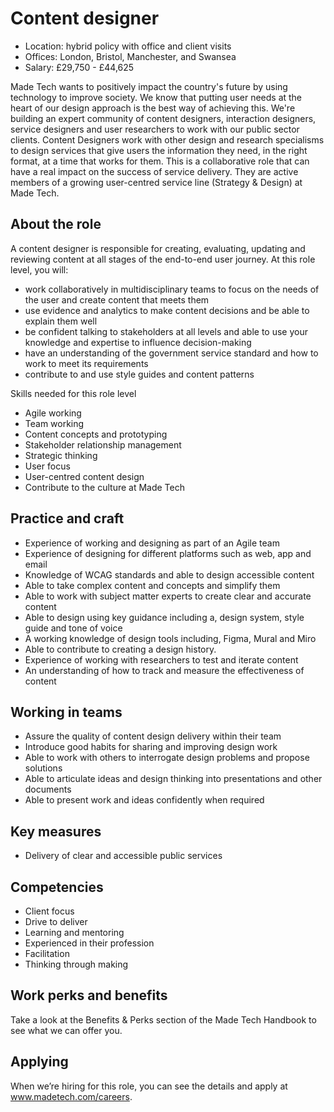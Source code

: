 # Content designer

* Location: hybrid policy with office and client visits
* Offices: London, Bristol, Manchester, and Swansea
* Salary: £29,750 - £44,625

Made Tech wants to positively impact the country's future by using technology to improve society. We know that putting user needs at the heart of our design approach is the best way of achieving this. We're building an expert community of content designers, interaction designers, service designers and user researchers to work with our public sector clients.
Content Designers work with other design and research specialisms to design services that give users the information they need, in the right format, at a time that works for them. This is a collaborative role that can have a real impact on the success of service delivery. They are active members of a growing user-centred service line (Strategy & Design) at Made Tech.

## About the role

A content designer is responsible for creating, evaluating, updating and reviewing content at all stages of the end-to-end user journey.
At this role level, you will:
* work collaboratively in multidisciplinary teams to focus on the needs of the user and create content that meets them
* use evidence and analytics to make content decisions and be able to explain them well
* be confident talking to stakeholders at all levels and able to use your knowledge and expertise to influence decision-making
* have an understanding of the government service standard and how to work to meet its requirements
* contribute to and use style guides and content patterns

Skills needed for this role level
* Agile working
* Team working
* Content concepts and prototyping
* Stakeholder relationship management
* Strategic thinking
* User focus
* User-centred content design
* Contribute to the culture at Made Tech

## Practice and craft

* Experience of working and designing as part of an Agile team
* Experience of designing for different platforms such as web, app and email
* Knowledge of WCAG standards and able to design accessible content
* Able to take complex content and concepts and simplify them
* Able to work with subject matter experts to create clear and accurate content
* Able to design using key guidance including a, design system, style guide and tone of voice
* A working knowledge of design tools including, Figma, Mural and Miro
* Able to contribute to creating a design history.
* Experience of working with researchers to test and iterate content
* An understanding of how to track and measure the effectiveness of content

## Working in teams

* Assure the quality of content design delivery within their team
* Introduce good habits for sharing and improving design work
* Able to work with others to interrogate design problems and propose solutions
* Able to articulate ideas and design thinking into presentations and other documents
* Able to present work and ideas confidently when required

## Key measures

* Delivery of clear and accessible public services

## Competencies

* Client focus
* Drive to deliver
* Learning and mentoring
* Experienced in their profession
* Facilitation
* Thinking through making

## Work perks and benefits

Take a look at the Benefits & Perks section of the Made Tech Handbook to see what we can offer you.

## Applying

When we’re hiring for this role, you can see the details and apply at www.madetech.com/careers. 
